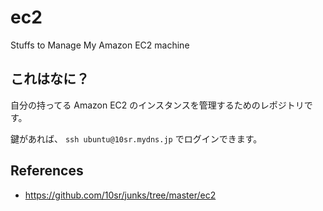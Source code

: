 ec2
====

Stuffs to Manage My Amazon EC2 machine


これはなに？
------------

自分の持ってる Amazon EC2 のインスタンスを管理するためのレポジトリです。

鍵があれば、 `ssh ubuntu@10sr.mydns.jp` でログインできます。


References
---------

* https://github.com/10sr/junks/tree/master/ec2

